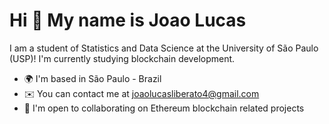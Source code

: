 Hi 👋 My name is Joao Lucas
========================


I am a student of Statistics and Data Science at the University of São Paulo (USP)! I'm currently studying blockchain development.

* 🌍  I'm based in São Paulo - Brazil
* ✉️  You can contact me at [joaolucasliberato4@gmail.com](mailto:joaolucasliberato4@gmail.com)
* 🤝  I'm open to collaborating on Ethereum blockchain related projects
